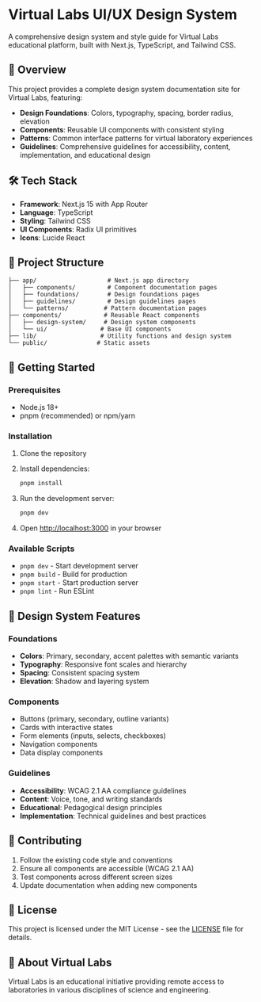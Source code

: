 # Virtual Labs UI/UX Design System

A comprehensive design system and style guide for Virtual Labs educational platform, built with Next.js, TypeScript, and Tailwind CSS.

## 🚀 Overview

This project provides a complete design system documentation site for Virtual Labs, featuring:

- **Design Foundations**: Colors, typography, spacing, border radius, elevation
- **Components**: Reusable UI components with consistent styling
- **Patterns**: Common interface patterns for virtual laboratory experiences
- **Guidelines**: Comprehensive guidelines for accessibility, content, implementation, and educational design

## 🛠️ Tech Stack

- **Framework**: Next.js 15 with App Router
- **Language**: TypeScript
- **Styling**: Tailwind CSS
- **UI Components**: Radix UI primitives
- **Icons**: Lucide React

## 📁 Project Structure

```
├── app/                    # Next.js app directory
│   ├── components/         # Component documentation pages
│   ├── foundations/        # Design foundations pages
│   ├── guidelines/         # Design guidelines pages
│   └── patterns/          # Pattern documentation pages
├── components/            # Reusable React components
│   ├── design-system/     # Design system components
│   └── ui/               # Base UI components
├── lib/                  # Utility functions and design system
└── public/              # Static assets
```

## 🚀 Getting Started

### Prerequisites

- Node.js 18+ 
- pnpm (recommended) or npm/yarn

### Installation

1. Clone the repository
2. Install dependencies:
   ```bash
   pnpm install
   ```

3. Run the development server:
   ```bash
   pnpm dev
   ```

4. Open [http://localhost:3000](http://localhost:3000) in your browser

### Available Scripts

- `pnpm dev` - Start development server
- `pnpm build` - Build for production
- `pnpm start` - Start production server
- `pnpm lint` - Run ESLint

## 🎨 Design System Features

### Foundations
- **Colors**: Primary, secondary, accent palettes with semantic variants
- **Typography**: Responsive font scales and hierarchy
- **Spacing**: Consistent spacing system
- **Elevation**: Shadow and layering system

### Components
- Buttons (primary, secondary, outline variants)
- Cards with interactive states
- Form elements (inputs, selects, checkboxes)
- Navigation components
- Data display components

### Guidelines
- **Accessibility**: WCAG 2.1 AA compliance guidelines
- **Content**: Voice, tone, and writing standards
- **Educational**: Pedagogical design principles
- **Implementation**: Technical guidelines and best practices

## 🤝 Contributing

1. Follow the existing code style and conventions
2. Ensure all components are accessible (WCAG 2.1 AA)
3. Test components across different screen sizes
4. Update documentation when adding new components

## 📄 License

This project is licensed under the MIT License - see the [LICENSE](LICENSE) file for details.

## 🏫 About Virtual Labs

Virtual Labs is an educational initiative providing remote access to laboratories in various disciplines of science and engineering.
